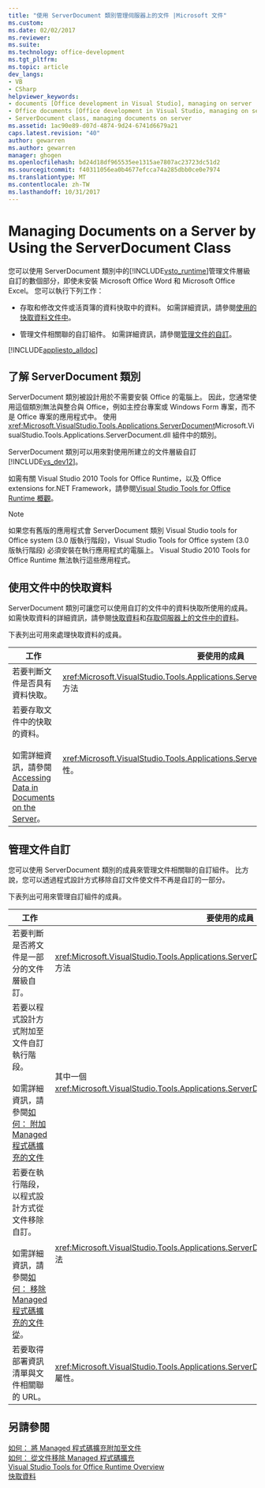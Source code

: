 ```yaml
---
title: "使用 ServerDocument 類別管理伺服器上的文件 |Microsoft 文件"
ms.custom: 
ms.date: 02/02/2017
ms.reviewer: 
ms.suite: 
ms.technology: office-development
ms.tgt_pltfrm: 
ms.topic: article
dev_langs:
- VB
- CSharp
helpviewer_keywords:
- documents [Office development in Visual Studio], managing on server
- Office documents [Office development in Visual Studio, managing on server
- ServerDocument class, managing documents on server
ms.assetid: 1ac90e89-d07d-4874-9d24-6741d6679a21
caps.latest.revision: "40"
author: gewarren
ms.author: gewarren
manager: ghogen
ms.openlocfilehash: bd24d18df965535ee1315ae7807ac23723dc51d2
ms.sourcegitcommit: f40311056ea0b4677efcca74a285dbb0ce0e7974
ms.translationtype: MT
ms.contentlocale: zh-TW
ms.lasthandoff: 10/31/2017
---
```

# <a name="managing-documents-on-a-server-by-using-the-serverdocument-class"></a>Managing Documents on a Server by Using the ServerDocument Class
  您可以使用 ServerDocument 類別中的[!INCLUDE[vsto_runtime](../vsto/includes/vsto-runtime-md.md)]管理文件層級自訂的數個部分，即使未安裝 Microsoft Office Word 和 Microsoft Office Excel。 您可以執行下列工作：  
  
-   存取和修改文件或活頁簿的資料快取中的資料。 如需詳細資訊，請參閱[使用的快取資料文件中](#CachedData)。  
  
-   管理文件相關聯的自訂組件。 如需詳細資訊，請參閱[管理文件的自訂](#CustomizationInfo)。  
  
 [!INCLUDE[appliesto_alldoc](../vsto/includes/appliesto-alldoc-md.md)]  
  
## <a name="understanding-the-serverdocument-class"></a>了解 ServerDocument 類別  
 ServerDocument 類別被設計用於不需要安裝 Office 的電腦上。 因此，您通常使用這個類別無法與整合與 Office，例如主控台專案或 Windows Form 專案，而不是 Office 專案的應用程式中。 使用<xref:Microsoft.VisualStudio.Tools.Applications.ServerDocument>Microsoft.VisualStudio.Tools.Applications.ServerDocument.dll 組件中的類別。  
  
 ServerDocument 類別可以用來對使用所建立的文件層級自訂[!INCLUDE[vs_dev12](../vsto/includes/vs-dev12-md.md)]。  
  
 如需有關 Visual Studio 2010 Tools for Office Runtime，以及 Office extensions for.NET Framework，請參閱[Visual Studio Tools for Office Runtime 概觀](../vsto/visual-studio-tools-for-office-runtime-overview.md)。  
  
> [!NOTE]  
>  如果您有舊版的應用程式會 ServerDocument 類別 Visual Studio tools for Office system (3.0 版執行階段)，Visual Studio Tools for Office system (3.0 版執行階段) 必須安裝在執行應用程式的電腦上。 Visual Studio 2010 Tools for Office Runtime 無法執行這些應用程式。  
  
##  <a name="CachedData"></a>使用文件中的快取資料  
 ServerDocument 類別可讓您可以使用自訂的文件中的資料快取所使用的成員。 如需快取資料的詳細資訊，請參閱[快取資料](../vsto/caching-data.md)和[存取伺服器上的文件中的資料](../vsto/accessing-data-in-documents-on-the-server.md)。  
  
 下表列出可用來處理快取資料的成員。  
  
|工作|要使用的成員|  
|----------|-------------------|  
|若要判斷文件是否具有資料快取。|<xref:Microsoft.VisualStudio.Tools.Applications.ServerDocument.IsCacheEnabled%2A> 方法|  
|若要存取文件中的快取的資料。<br /><br /> 如需詳細資訊，請參閱 [Accessing Data in Documents on the Server](../vsto/accessing-data-in-documents-on-the-server.md)。|<xref:Microsoft.VisualStudio.Tools.Applications.ServerDocument.CachedData%2A> 屬性。|  
  
##  <a name="CustomizationInfo"></a>管理文件自訂  
 您可以使用 ServerDocument 類別的成員來管理文件相關聯的自訂組件。 比方說，您可以透過程式設計方式移除自訂文件使文件不再是自訂的一部分。  
  
 下表列出可用來管理自訂組件的成員。  
  
|工作|要使用的成員|  
|----------|-------------------|  
|若要判斷是否將文件是一部分的文件層級自訂。|<xref:Microsoft.VisualStudio.Tools.Applications.ServerDocument.GetCustomizationVersion%2A> 方法|  
|若要以程式設計方式附加至文件自訂執行階段。<br /><br /> 如需詳細資訊，請參閱[如何： 附加 Managed 程式碼擴充的文件](../vsto/how-to-attach-managed-code-extensions-to-documents.md)|其中一個<xref:Microsoft.VisualStudio.Tools.Applications.ServerDocument.AddCustomization%2A>方法。|  
|若要在執行階段，以程式設計方式從文件移除自訂。<br /><br /> 如需詳細資訊，請參閱[如何： 移除 Managed 程式碼擴充的文件從](../vsto/how-to-remove-managed-code-extensions-from-documents.md)。|<xref:Microsoft.VisualStudio.Tools.Applications.ServerDocument.RemoveCustomization%2A> 方法|  
|若要取得部署資訊清單與文件相關聯的 URL。|<xref:Microsoft.VisualStudio.Tools.Applications.ServerDocument.DeploymentManifestUrl%2A> 屬性。|  
  
## <a name="see-also"></a>另請參閱  
 [如何： 將 Managed 程式碼擴充附加至文件](../vsto/how-to-attach-managed-code-extensions-to-documents.md)   
 [如何： 從文件移除 Managed 程式碼擴充](../vsto/how-to-remove-managed-code-extensions-from-documents.md)   
 [Visual Studio Tools for Office Runtime Overview](../vsto/visual-studio-tools-for-office-runtime-overview.md)   
 [快取資料](../vsto/caching-data.md)  
  